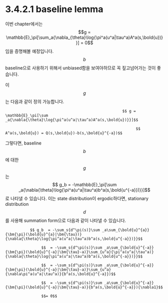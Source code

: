# 3.4.2.1 baseline lemma

이번 chapter에서는 $$g = \mathbb{E}_\pi[\sum_a{\nabla_{\theta}\log{\pi^a(u^a|\tau^a)A^a(s,\bold{u})}}] = 0$$임을 증명해볼 예정입니다. $$ b$$baseline으로 사용하기 위해서 unbiased함을 보여야하므로 꼭 짚고넘어가는 것이 좋습니다. 

이 $$g$$는 다음과 같이 정의 가능합니다.

                                                        $$ g = \mathbb{E}_\pi[\sum _a{\nabla{\theta}\log{\pi^a(u^a|\tau^a)A^a(s,\bold{u})}}]$$ 

                                                              $$ A^a(s,\bold{u}) = Q(s,\bold{u})-b(s,\bold{u}^{-a})$$

그렇다면, baseline $$b$$에 대한 $$g$$는 $$ g_b = -\mathbb{E}_\pi[\sum _a{\nabla{\theta}\log{\pi^a(u^a|\tau^a)b^a(s,\bold{u^{-a}})}}]$$로 나타낼 수 있습니다. 이는 state distribution이 ergodic하다면, stationary distribution $$d$$를 사용해 summation form으로 다음과 같이 나타낼 수 있습니다.

               $$ g_b  = -\sum_s{d^\pi(s)}\sum _a\sum_{\bold{u}^{a}}{\bm{\pi}(\bold{u}^{a}|\bm{\tau})}{\nabla{\theta}\log{\pi^a(u^a|\tau^a)b^a(s,\bold{u^{-a}})}}$$ 

                    $$  = -\sum_s{d^\pi(s)}\sum _a\sum_{\bold{u}^{-a}}{\bm{\pi}(\bold{u}^{-a}|\bm{\tau}-a)}\sum_{u^a}{\pi^a(u^a|\tau^a)}{\nabla{\theta}\log{\pi^a(u^a|\tau^a)b^a(s,\bold{u^{-a}})}}$$

                    $$  = -\sum_s{d^\pi(s)}\sum _a\sum_{\bold{u}^{-a}}{\bm{\pi}(\bold{u}^{-a}|\bm{\tau}-a)}\sum_{u^a}{\nabla\pi^a(u^a|\tau^a)}{b^a(s,\bold{u}^{-a}})$$

                    $$  = -\sum_s{d^\pi(s)}\sum _a\sum_{\bold{u}^{-a}}{\bm{\pi}(\bold{u}^{-a}|\bm{\tau}-a)}{b^a(s,\bold{u}^{-a}}){\nabla1}$$

                    $$= 0$$





 

